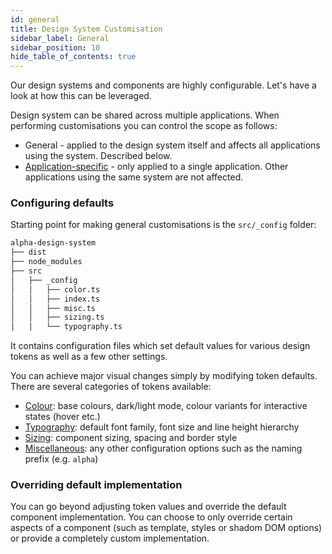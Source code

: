 ```yaml
---
id: general
title: Design System Customisation
sidebar_label: General
sidebar_position: 10
hide_table_of_contents: true
---
```


Our design systems and components are highly configurable. Let's have a look at how this can be leveraged.

Design system can be shared across multiple applications. When performing customisations you can control the scope as follows:

* General - applied to the design system itself and affects all applications using the system. Described below.
* [Application-specific](/web-ui-reference/design-systems/customisation/app-specific/) - only applied to a single application. Other applications using the same system are not affected.

### Configuring defaults

Starting point for making general customisations is the `src/_config` folder:

```bash
alpha-design-system
├── dist
├── node_modules
├── src
│   ├── _config
│   │   ├── color.ts
│   │   ├── index.ts
│   │   ├── misc.ts
│   │   ├── sizing.ts
│   │   └── typography.ts
```

It contains configuration files which set default values for various design tokens as well as a few other settings.

You can achieve major visual changes simply by modifying token defaults. There are several categories of tokens available:

* [Colour](/web-ui-reference/design-systems/tokens/colour/): base colours, dark/light mode, colour variants for interactive states (hover etc.)
* [Typography](/web-ui-reference/design-systems/tokens/typography/): default font family, font size and line height hierarchy
* [Sizing](/web-ui-reference/design-systems/tokens/sizing/): component sizing, spacing and border style
* [Miscellaneous](/web-ui-reference/design-systems/tokens/misc/): any other configuration options such as the naming prefix (e.g. `alpha`)

### Overriding default implementation

You can go beyond adjusting token values and override the default component implementation. You can choose to only override certain aspects of a component (such as template, styles or shadom DOM options) or provide a completely custom implementation.

<design-system-configurator>
    <fs-preview></fs-preview>
</design-system-configurator>